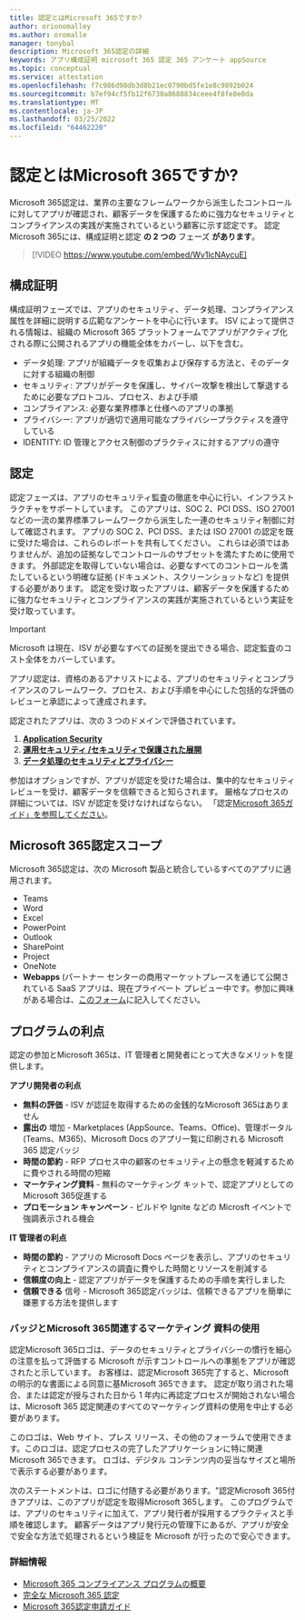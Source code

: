 ```yaml
---
title: 認定とはMicrosoft 365ですか?
author: orionomalley
ms.author: oromalle
manager: tonybal
description: Microsoft 365認定の詳細
keywords: アプリ構成証明 microsoft 365 認定 365 アンケート appSource
ms.topic: conceptual
ms.service: attestation
ms.openlocfilehash: f7c986d98db3d8b21ec0790bd5fe1e8c9892b024
ms.sourcegitcommit: b7ef94cf5fb12f6730a8688834ceee4f8fe8e0da
ms.translationtype: MT
ms.contentlocale: ja-JP
ms.lasthandoff: 03/25/2022
ms.locfileid: "64462220"
---
```

# <a name="what-is-microsoft-365-certification"></a>認定とはMicrosoft 365ですか?

Microsoft 365認定は、業界の主要なフレームワークから派生したコントロールに対してアプリが確認され、顧客データを保護するために強力なセキュリティとコンプライアンスの実践が実施されているという顧客に示す認定です。 認定Microsoft 365には、構成証明と認定 **の 2 つの** フェーズ **があります**。

>[!VIDEO https://www.youtube.com/embed/Wv1lcNAycuE]


## <a name="attestation"></a>構成証明

構成証明フェーズでは、アプリのセキュリティ、データ処理、コンプライアンス属性を詳細に説明する広範なアンケートを中心に行います。 ISV によって提供される情報は、組織の Microsoft 365 プラットフォームでアプリがアクティブ化される際に公開されるアプリの機能全体をカバーし、以下を含む。

- データ処理: アプリが組織データを収集および保存する方法と、そのデータに対する組織の制御
- セキュリティ: アプリがデータを保護し、サイバー攻撃を検出して撃退するために必要なプロトコル、プロセス、および手順
- コンプライアンス: 必要な業界標準と仕様へのアプリの準拠
- プライバシー: アプリが適切で適用可能なプライバシープラクティスを遵守している
- IDENTITY: ID 管理とアクセス制御のプラクティスに対するアプリの遵守


## <a name="certification"></a>認定

認定フェーズは、アプリのセキュリティ監査の徹底を中心に行い、インフラストラクチャをサポートしています。 このアプリは、SOC 2、PCI DSS、ISO 27001 などの一流の業界標準フレームワークから派生した一連のセキュリティ制御に対して確認されます。 アプリの SOC 2、PCI DSS、または ISO 27001 の認定を既に受けた場合は、これらのレポートを共有してください。 これらは必須ではありませんが、追加の証拠なしでコントロールのサブセットを満たすために使用できます。 外部認定を取得していない場合は、必要なすべてのコントロールを満たしているという明確な証拠 (ドキュメント、スクリーンショットなど) を提供する必要があります。 認定を受け取ったアプリは、顧客データを保護するために強力なセキュリティとコンプライアンスの実践が実施されているという実証を受け取っています。 

> [!IMPORTANT]
> Microsoft は現在、ISV が必要なすべての証拠を提出できる場合、認定監査のコスト全体をカバーしています。

アプリ認定は、資格のあるアナリストによる、アプリのセキュリティとコンプライアンスのフレームワーク、プロセス、および手順を中心にした包括的な評価のレビューと承認によって達成されます。 

認定されたアプリは、次の 3 つのドメインで評価されています。
1.  [**Application Security**]( https://docs.microsoft.com/microsoft-365-app-certification/docs/certification-submission-guide#application-security)
1.  [**運用セキュリティ /セキュリティで保護された展開**]( https://docs.microsoft.com/microsoft-365-app-certification/docs/certification-submission-guide#operational-security)
1.  [**データ処理のセキュリティとプライバシー**]( https://docs.microsoft.com/microsoft-365-app-certification/docs/certification-submission-guide#data-handling-security-and-privacy)

参加はオプションですが、アプリが認定を受けた場合は、集中的なセキュリティ レビューを受け、顧客データを信頼できると知らされます。 厳格なプロセスの詳細については、ISV が認定を受けなければならない。 「認定[Microsoft 365ガイド」を参照してください](https://docs.microsoft.com/microsoft-365-app-certification/docs/certification-submission-guide)。

## <a name="microsoft-365-certification-scope"></a>Microsoft 365認定スコープ

Microsoft 365認定は、次の Microsoft 製品と統合しているすべてのアプリに適用されます。
- Teams
- Word
- Excel
- PowerPoint
- Outlook
- SharePoint
- Project
- OneNote
- **Webapps** (パートナー センターの商用マーケットプレースを通じて公開されている SaaS アプリは、現在プライベート プレビュー中です。参加に興味がある場合は、[このフォーム](https://forms.microsoft.com/Pages/ResponsePage.aspx?id=v4j5cvGGr0GRqy180BHbR3Om82jEdWlAkFiVJRhmM_xUQkY0SjVVOVVLR0RUN0RYNlRWMDRTSjVQRy4u)に記入してください。

## <a name="program-benefits"></a>プログラムの利点
認定の参加とMicrosoft 365は、IT 管理者と開発者にとって大きなメリットを提供します。

**アプリ開発者の利点**
-   **無料の評価** - ISV が認証を取得するための金銭的なMicrosoft 365はありません
-   **露出の** 増加 - Marketplaces (AppSource、Teams、Office)、管理ポータル (Teams、M365)、Microsoft Docs のアプリ一覧に印刷される Microsoft 365 認定バッジ
-   **時間の節約** - RFP プロセス中の顧客のセキュリティ上の懸念を軽減するために費やされる時間の短縮 
- **マーケティング資料** - 無料のマーケティング キットで、認定アプリとしてのMicrosoft 365促進する
- **プロモーション キャンペーン** - ビルドや Ignite などの Microsft イベントで強調表示される機会

**IT 管理者の利点**
- **時間の節約** - アプリの Microsoft Docs ページを表示し、アプリのセキュリティとコンプライアンスの調査に費やした時間とリソースを削減する 
-   **信頼度の向上** - 認定アプリがデータを保護するための手順を実行しました 
-   **信頼できる** 信号 - Microsoft 365認定バッジは、信頼できるアプリを簡単に嫌悪する方法を提供します


### <a name="using-the-microsoft-365-badge-and-associated-marketing-materials"></a>バッジとMicrosoft 365関連するマーケティング 資料の使用
認定Microsoft 365ロゴは、データのセキュリティとプライバシーの慣行を細心の注意を払って評価する Microsoft が示すコントロールへの準拠をアプリが確認されたと示しています。 お客様は、認定Microsoft 365完了すると、Microsoft の明示的な書面による同意に基Microsoft 365できます。 認定が取り消された場合、または認定が授与された日から 1 年内に再認定プロセスが開始されない場合は、Microsoft 365 認定関連のすべてのマーケティング資料の使用を中止する必要があります。 

このロゴは、Web サイト、プレス リリース、その他のフォーラムで使用できます。このロゴは、認定プロセスの完了したアプリケーションに特に関連Microsoft 365できます。 ロゴは、デジタル コンテンツ内の妥当なサイズと場所で表示する必要があります。 

次のステートメントは、ロゴに付随する必要があります。"認定Microsoft 365付きアプリは、このアプリが認定を取得Microsoft 365します。 このプログラムでは、アプリのセキュリティに加えて、アプリ発行者が採用するプラクティスと手順を確認します。 顧客データはアプリ発行元の管理下にあるが、アプリが安全で安全な方法で処理されるという検証を Microsoft が行ったので安心できます。


### <a name="learn-more"></a>詳細情報
* [Microsoft 365 コンプライアンス プログラムの概要](~/overview.md)  
* [完全な Microsoft 365 認定](~/docs/certification.md)  
* [Microsoft 365認定申請ガイド](~/docs/certification-submission-guide.md)

